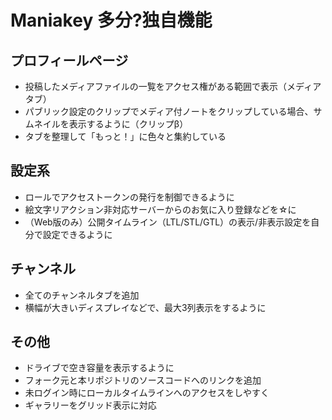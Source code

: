 # Maniakey 多分?独自機能
## プロフィールページ
- 投稿したメディアファイルの一覧をアクセス権がある範囲で表示（メディアタブ）
- パブリック設定のクリップでメディア付ノートをクリップしている場合、サムネイルを表示するように（クリップβ）
- タブを整理して「もっと！」に色々と集約している

## 設定系
- ロールでアクセストークンの発行を制御できるように
- 絵文字リアクション非対応サーバーからのお気に入り登録などを☆に
- （Web版のみ）公開タイムライン（LTL/STL/GTL）の表示/非表示設定を自分で設定できるように 

## チャンネル
- 全てのチャンネルタブを追加
- 横幅が大きいディスプレイなどで、最大3列表示をするように

## その他
- ドライブで空き容量を表示するように
- フォーク元と本リポジトリのソースコードへのリンクを追加
- 未ログイン時にローカルタイムラインへのアクセスをしやすく
- ギャラリーをグリッド表示に対応
